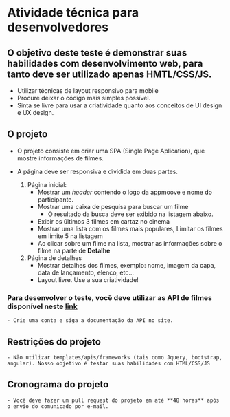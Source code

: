 
# Atividade técnica para desenvolvedores 

## O objetivo deste teste é demonstrar suas habilidades com desenvolvimento web, para tanto deve ser utilizado apenas HMTL/CSS/JS.
 - Utilizar técnicas de layout responsivo para mobile
 - Procure deixar o código mais simples possível.
 - Sinta se livre para usar a criatividade quanto aos conceitos de UI design e UX design.

 ## O projeto
 - O projeto consiste em criar uma SPA (Single Page Aplication), que mostre informações de filmes.
 - A página deve ser responsiva e dividida em duas partes. 

 	1. Página inicial:
 		- Mostrar um *header* contendo o logo da appmoove e nome do participante.
 		- Mostrar uma caixa de pesquisa para buscar um filme
 			- O resultado da busca deve ser exibido na listagem abaixo.
 		- Exibir os últimos 3 filmes em cartaz no cinema
 		- Mostrar uma lista com os filmes mais populares, Limitar os filmes em limite 5 na listagem
 		- Ao clicar sobre um filme na lista, mostrar as informações sobre o filme na parte de **Detalhe** 
 	2. Página de detalhes
 		- Mostrar detalhes dos filmes, exemplo: nome, imagem da capa, data de lançamento, elenco, etc...
 		- Layout livre. Use a sua criatividade!

 ### Para desenvolver o teste, você deve utilizar as API de filmes disponível neste [link](https://www.themoviedb.org) 
 	- Crie uma conta e siga a documentação da API no site. 

 ## Restrições do projeto
 	- Não utilizar templates/apis/frameworks (tais como Jquery, bootstrap, angular). Nosso objetivo é testar suas habilidades com HTML/CSS/JS

 ## Cronograma do projeto
 	- Você deve fazer um pull request do projeto em até **48 horas** após o envio do comunicado por e-mail.


